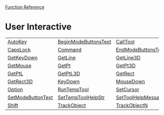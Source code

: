 [Function Reference](../README.md)

# User Interactive

| | | |
|---|---|---|
| [AutoKey](../Functions/AutoKey.md) | [BeginModeButtonsText](../Functions/BeginModeButtonsText.md) | [CallTool](../Functions/CallTool.md) |
| [CapsLock](../Functions/CapsLock.md) | [Command](../Functions/Command.md) | [EndModeButtonsText](../Functions/EndModeButtonsText.md) |
| [GetKeyDown](../Functions/GetKeyDown.md) | [GetLine](../Functions/GetLine.md) | [GetLine3D](../Functions/GetLine3D.md) |
| [GetMouse](../Functions/GetMouse.md) | [GetPt](../Functions/GetPt.md) | [GetPt3D](../Functions/GetPt3D.md) |
| [GetPtL](../Functions/GetPtL.md) | [GetPtL3D](../Functions/GetPtL3D.md) | [GetRect](../Functions/GetRect.md) |
| [GetRect3D](../Functions/GetRect3D.md) | [KeyDown](../Functions/KeyDown.md) | [MouseDown](../Functions/MouseDown.md) |
| [Option](../Functions/Option.md) | [RunTempTool](../Functions/RunTempTool.md) | [SetCursor](../Functions/SetCursor.md) |
| [SetModeButtonText](../Functions/SetModeButtonText.md) | [SetTempToolHelpStr](../Functions/SetTempToolHelpStr.md) | [SetToolHelpMessage](../Functions/SetToolHelpMessage.md) |
| [Shift](../Functions/Shift.md) | [TrackObject](../Functions/TrackObject.md) | [TrackObjectN](../Functions/TrackObjectN.md) |

